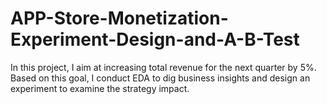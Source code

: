 # APP-Store-Monetization-Experiment-Design-and-A-B-Test
In this project, I aim at increasing total revenue for the next quarter by 5%. Based on this goal, I conduct EDA to dig business insights and design an experiment to examine the strategy impact.
